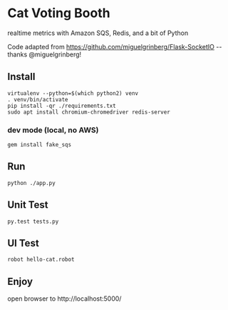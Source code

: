 # Cat Voting Booth

realtime metrics with Amazon SQS, Redis, and a bit of Python

Code adapted from https://github.com/miguelgrinberg/Flask-SocketIO -- thanks @miguelgrinberg!

## Install

    virtualenv --python=$(which python2) venv
    . venv/bin/activate
    pip install -qr ./requirements.txt
    sudo apt install chromium-chromedriver redis-server

### dev mode (local, no AWS)

    gem install fake_sqs

## Run

    python ./app.py

## Unit Test

    py.test tests.py 

## UI Test

    robot hello-cat.robot 

## Enjoy

open browser to http://localhost:5000/
